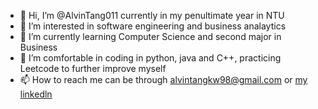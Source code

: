 - 👋 Hi, I’m @AlvinTang011 currently in my penultimate year in NTU
- 👀 I’m interested in software engineering and business analaytics
- 🌱 I’m currently learning Computer Science and second major in Business
- 💞️ I’m comfortable in coding in python, java and C++, practicing Leetcode to further improve myself
- 📫 How to reach me can be through alvintangkw98@gmail.com or [my linkedln](https://www.linkedin.com/in/alvin-tang-034006212/)

<!---
AlvinTang011/AlvinTang011 is a ✨ special ✨ repository because its `README.md` (this file) appears on your GitHub profile.
You can click the Preview link to take a look at your changes.
--->
